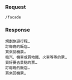 

### Request 
`/facade`

### Response
	規劃旅遊行程…
	訂每晚的飯店…
	買來回機票…
	租汽、機車或買地鐵、火車等等的票…
	買好要去景點的票…
	訂每晚的飯店…
	買來回機票…